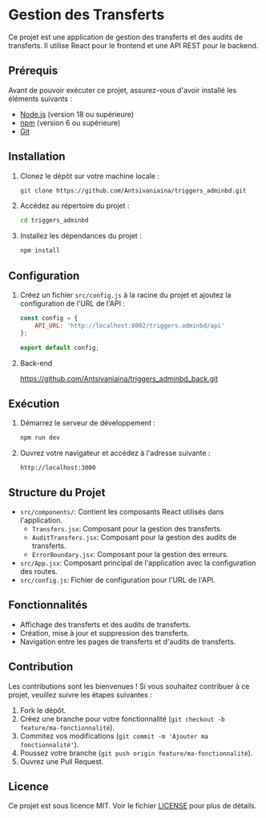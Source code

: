 # Gestion des Transferts

Ce projet est une application de gestion des transferts et des audits de transferts. Il utilise React pour le frontend et une API REST pour le backend.

## Prérequis

Avant de pouvoir exécuter ce projet, assurez-vous d'avoir installé les éléments suivants :

- [Node.js](https://nodejs.org/) (version 18 ou supérieure)
- [npm](https://www.npmjs.com/) (version 6 ou supérieure)
- [Git](https://git-scm.com/)

## Installation

1. Clonez le dépôt sur votre machine locale :

   ```bash
   git clone https://github.com/Antsivaniaina/triggers_adminbd.git
   ```

2. Accédez au répertoire du projet :

   ```bash
   cd triggers_adminbd
   ```

3. Installez les dépendances du projet :

   ```bash
   npm install
   ```

## Configuration

1. Créez un fichier `src/config.js` à la racine du projet et ajoutez la configuration de l'URL de l'API :

   ```javascript
   const config = {
       API_URL: 'http://localhost:8002/triggers.adminbd/api'
   };

   export default config;
   ```
2. Back-end

    https://github.com/Antsivaniaina/triggers_adminbd_back.git

## Exécution

1. Démarrez le serveur de développement :

   ```bash
   npm run dev
   ```

2. Ouvrez votre navigateur et accédez à l'adresse suivante :

   ```
   http://localhost:3000
   ```

## Structure du Projet

- `src/components/`: Contient les composants React utilisés dans l'application.
  - `Transfers.jsx`: Composant pour la gestion des transferts.
  - `AuditTransfers.jsx`: Composant pour la gestion des audits de transferts.
  - `ErrorBoundary.jsx`: Composant pour la gestion des erreurs.
- `src/App.jsx`: Composant principal de l'application avec la configuration des routes.
- `src/config.js`: Fichier de configuration pour l'URL de l'API.

## Fonctionnalités

- Affichage des transferts et des audits de transferts.
- Création, mise à jour et suppression des transferts.
- Navigation entre les pages de transferts et d'audits de transferts.

## Contribution

Les contributions sont les bienvenues ! Si vous souhaitez contribuer à ce projet, veuillez suivre les étapes suivantes :

1. Fork le dépôt.
2. Créez une branche pour votre fonctionnalité (`git checkout -b feature/ma-fonctionnalité`).
3. Commitez vos modifications (`git commit -m 'Ajouter ma fonctionnalité'`).
4. Poussez votre branche (`git push origin feature/ma-fonctionnalité`).
5. Ouvrez une Pull Request.

## Licence

Ce projet est sous licence MIT. Voir le fichier [LICENSE](LICENSE) pour plus de détails.